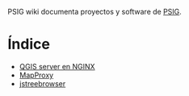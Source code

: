PSIG wiki documenta proyectos y software de [PSIG](http://www.psig.es/).

# Índice

* [QGIS server en NGINX](./qgisserver.md) 
* [MapProxy](./mapproxy.md)
* [jstreebrowser](https://github.com/geraldo/jstreebrowser)